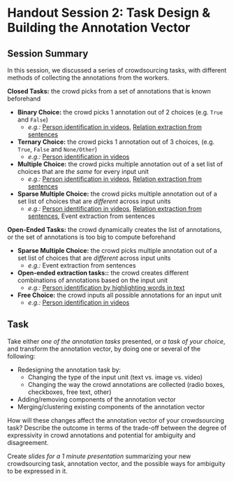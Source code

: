 # Handout Session 2: Task Design & Building the Annotation Vector

## Session Summary

In this session, we discussed a series of crowdsourcing tasks, with different methods of collecting the annotations from the workers.

**Closed Tasks:** the crowd picks from a set of annotations that is known beforehand

* **Binary Choice:** the crowd picks 1 annotation out of 2 choices (e.g. `True` and `False`)
    + *e.g.:* [Person identification in videos](img/ann-vec/bin-person-in-vid.pdf), [Relation extraction from sentences](img/ann-vec/bin-relex.pdf)
* **Ternary Choice:** the crowd picks 1 annotation out of 3 choices, (e.g. `True`, `False` and `None/Other`)
    + *e.g.:* [Person identification in videos](img/ann-vec/tern-person-in-vid.pdf)
* **Multiple Choice:** the crowd picks multiple annotation out of a set list of choices that are *the same* for every input unit
    + *e.g.:* [Person identification in videos](img/ann-vec/mult-person-in-vid.pdf), [Relation extraction from sentences](img/ann-vec/mult-relex.pdf)
* **Sparse Multiple Choice:** the crowd picks multiple annotation out of a set list of choices that are *different* across input units
    + *e.g.:* [Person identification in videos](img/ann-vec/sparse-person-in-vid.pdf), [Relation extraction from sentences](img/ann-vec/mult-relex.pdf), Event extraction from sentences
    
**Open-Ended Tasks:** the crowd dynamically creates the list of annotations, or the set of annotations is too big to compute beforehand

* **Sparse Multiple Choice:** the crowd picks multiple annotation out of a set list of choices that are *different* across input units
    + *e.g.:* Event extraction from sentences
* **Open-ended extraction tasks::** the crowd creates different combinations of annotations based on the input unit
    + *e.g.:* [Person identification by highlighting words in text](img/ann-vec/od-extr-person-in-vid.pdf)
* **Free Choice:** the crowd inputs all possible annotations for an input unit
    + *e.g.:* [Person identification in videos](img/ann-vec/free-person-in-vid.pdf)



## Task

Take either *one of the annotation tasks* presented, or *a task of your choice*, and transform the annotation vector, by doing one or several of the following:

* Redesigning the annotation task by:
    + Changing the type of the input unit (text vs. image vs. video)
    + Changing the way the crowd annotations are collected (radio boxes, checkboxes, free text, other)
* Adding/removing components of the annotation vector
* Merging/clustering existing components of the annotation vector

How will these changes affect the annotation vector of your crowdsourcing task? Describe the outcome in terms of the trade-off between the degree of expressivity in crowd annotations and potential for ambiguity and disagreement.

Create *slides for a 1 minute presentation* summarizing your new crowdsourcing task, annotation vector, and the possible ways for ambiguity to be expressed in it.
